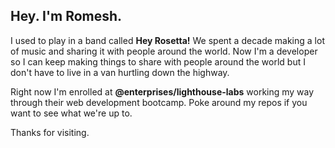 ## Hey. I'm Romesh.

I used to play in a band called **Hey Rosetta!** We spent a decade making a lot of music and sharing it with people around the world. Now I'm a developer so I can keep making things to share with people around the world but I don't have to live in a van hurtling down the highway.

Right now I'm enrolled at **@enterprises/lighthouse-labs** working my way through their web development bootcamp. Poke around my repos if you want to see what we're up to.

Thanks for visiting.






<!--
**rothavanathan/rothavanathan** is a ✨ _special_ ✨ repository because its `README.md` (this file) appears on your GitHub profile.

Here are some ideas to get you started:

- 🔭 I’m currently working on ...
- 🌱 I’m currently learning ...
- 👯 I’m looking to collaborate on ...
- 🤔 I’m looking for help with ...
- 💬 Ask me about ...
- 📫 How to reach me: ...
- 😄 Pronouns: ...
- ⚡ Fun fact: ...
-->
